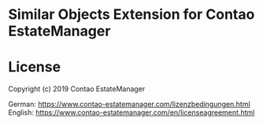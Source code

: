 # Similar Objects Extension for Contao EstateManager

# License
Copyright (c) 2019 Contao EstateManager

German: https://www.contao-estatemanager.com/lizenzbedingungen.html
English: https://www.contao-estatemanager.com/en/licenseagreement.html
